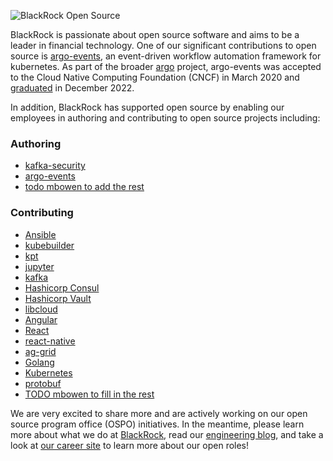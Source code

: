 ![BlackRock Open Source](https://github.com/blackrock/.github-private/blob/main/images/blk-p.png) 

BlackRock is passionate about open source software and aims to be a leader in financial technology.
One of our significant contributions to open source is [argo-events](https://github.com/argoproj/argo-events), an
event-driven workflow automation framework for kubernetes. As part of the broader [argo](https://github.com/argoproj) 
project, argo-events was accepted to the Cloud Native Computing Foundation (CNCF) in March 2020 and 
[graduated](https://www.cncf.io/announcements/2022/12/06/the-cloud-native-computing-foundation-announces-argo-has-graduated/) 
in December 2022. 

In addition, BlackRock has supported open source by enabling our employees in authoring and contributing to open source projects including:


### Authoring

* [kafka-security](https://github.com/kafka-security/oauth)
* [argo-events](https://github.com/argoproj/argo-cd)
* [todo mbowen to add the rest](https://blackrock.com)

### Contributing

* [Ansible](https://github.com/ansible/ansible)
* [kubebuilder](https://github.com/kubernetes-sigs/kubebuilder)
* [kpt](https://kpt.dev/)
* [jupyter](https://github.com/jupyter/)
* [kafka](https://github.com/apache/kafka)
* [Hashicorp Consul](https://github.com/hashicorp/consul)
* [Hashicorp Vault](https://github.com/hashicorp/vault)
* [libcloud](https://libcloud.apache.org/)
* [Angular](https://github.com/angular)
* [React](https://github.com/facebook/react)
* [react-native](https://github.com/facebook/react-native)
* [ag-grid](https://github.com/ag-grid/ag-grid)
* [Golang](https://github.com/golang/go)
* [Kubernetes](https://github.com/kubernetes/kubernetes)
* [protobuf](https://github.com/golang/protobuf)
* [TODO mbowen to fill in the rest](https://blackrock.com)

We are very excited to share more and are actively working on our open source program office (OSPO) initiatives. In the meantime, please learn more about what we do at [BlackRock](https://www.blackrock.com), read our [engineering blog](https://medium.com/blackrock-engineering), and take a look at [our career site](https://careers.blackrock.com/life-at-blackrock-2/technology/) to learn more about our open roles!
